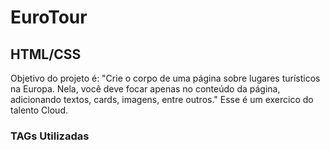 # EuroTour


## HTML/CSS

Objetivo do projeto é: "Crie o corpo de uma página sobre lugares turísticos na Europa. Nela, você deve focar apenas no conteúdo da página, adicionando textos, cards, imagens, entre outros." Esse é um exercico do talento Cloud.

### TAGs Utilizadas
